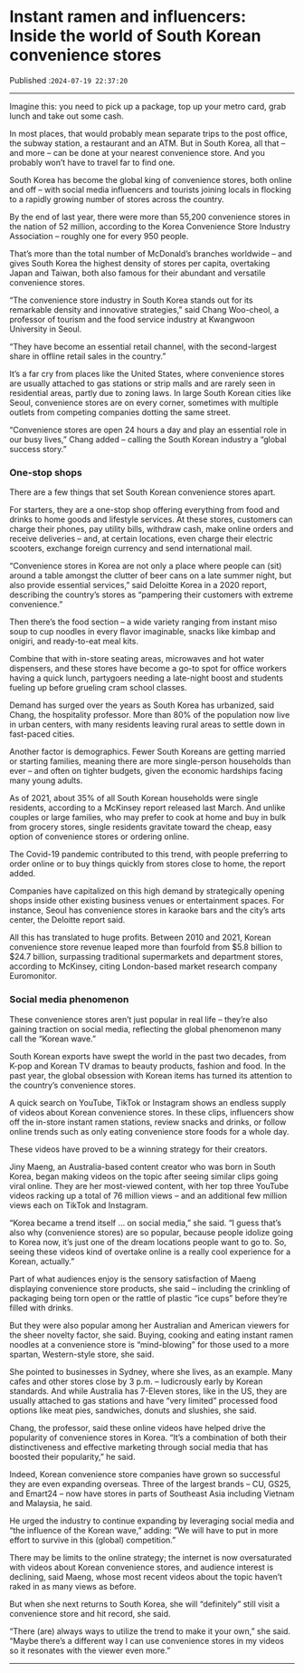 # Instant ramen and influencers: Inside the world of South Korean convenience stores

Published :`2024-07-19 22:37:20`

---

Imagine this: you need to pick up a package, top up your metro card, grab lunch and take out some cash.

In most places, that would probably mean separate trips to the post office, the subway station, a restaurant and an ATM. But in South Korea, all that – and more – can be done at your nearest convenience store. And you probably won’t have to travel far to find one.

South Korea has become the global king of convenience stores, both online and off – with social media influencers and tourists joining locals in flocking to a rapidly growing number of stores across the country.

By the end of last year, there were more than 55,200 convenience stores in the nation of 52 million, according to the Korea Convenience Store Industry Association – roughly one for every 950 people.

That’s more than the total number of McDonald’s branches worldwide – and gives South Korea the highest density of stores per capita, overtaking Japan and Taiwan, both also famous for their abundant and versatile convenience stores.

“The convenience store industry in South Korea stands out for its remarkable density and innovative strategies,” said Chang Woo-cheol, a professor of tourism and the food service industry at Kwangwoon University in Seoul.

“They have become an essential retail channel, with the second-largest share in offline retail sales in the country.”

It’s a far cry from places like the United States, where convenience stores are usually attached to gas stations or strip malls and are rarely seen in residential areas, partly due to zoning laws. In large South Korean cities like Seoul, convenience stores are on every corner, sometimes with multiple outlets from competing companies dotting the same street.

“Convenience stores are open 24 hours a day and play an essential role in our busy lives,” Chang added – calling the South Korean industry a “global success story.”

### One-stop shops

There are a few things that set South Korean convenience stores apart.

For starters, they are a one-stop shop offering everything from food and drinks to home goods and lifestyle services. At these stores, customers can charge their phones, pay utility bills, withdraw cash, make online orders and receive deliveries – and, at certain locations, even charge their electric scooters, exchange foreign currency and send international mail.

“Convenience stores in Korea are not only a place where people can (sit) around a table amongst the clutter of beer cans on a late summer night, but also provide essential services,” said Deloitte Korea in a 2020 report, describing the country’s stores as “pampering their customers with extreme convenience.”

Then there’s the food section – a wide variety ranging from instant miso soup to cup noodles in every flavor imaginable, snacks like kimbap and onigiri, and ready-to-eat meal kits.

Combine that with in-store seating areas, microwaves and hot water dispensers, and these stores have become a go-to spot for office workers having a quick lunch, partygoers needing a late-night boost and students fueling up before grueling cram school classes.

Demand has surged over the years as South Korea has urbanized, said Chang, the hospitality professor. More than 80% of the population now live in urban centers, with many residents leaving rural areas to settle down in fast-paced cities.

Another factor is demographics. Fewer South Koreans are getting married or starting families, meaning there are more single-person households than ever – and often on tighter budgets, given the economic hardships facing many young adults.

As of 2021, about 35% of all South Korean households were single residents, according to a McKinsey report released last March. And unlike couples or large families, who may prefer to cook at home and buy in bulk from grocery stores, single residents gravitate toward the cheap, easy option of convenience stores or ordering online.

The Covid-19 pandemic contributed to this trend, with people preferring to order online or to buy things quickly from stores close to home, the report added.

Companies have capitalized on this high demand by strategically opening shops inside other existing business venues or entertainment spaces. For instance, Seoul has convenience stores in karaoke bars and the city’s arts center, the Deloitte report said.

All this has translated to huge profits. Between 2010 and 2021, Korean convenience store revenue leaped more than fourfold from $5.8 billion to $24.7 billion, surpassing traditional supermarkets and department stores, according to McKinsey, citing London-based market research company Euromonitor.

### Social media phenomenon

These convenience stores aren’t just popular in real life – they’re also gaining traction on social media, reflecting the global phenomenon many call the “Korean wave.”

South Korean exports have swept the world in the past two decades, from K-pop and Korean TV dramas to beauty products, fashion and food. In the past year, the global obsession with Korean items has turned its attention to the country’s convenience stores.

A quick search on YouTube, TikTok or Instagram shows an endless supply of videos about Korean convenience stores. In these clips, influencers show off the in-store instant ramen stations, review snacks and drinks, or follow online trends such as only eating convenience store foods for a whole day.

These videos have proved to be a winning strategy for their creators.

Jiny Maeng, an Australia-based content creator who was born in South Korea, began making videos on the topic after seeing similar clips going viral online. They are her most-viewed content, with her top three YouTube videos racking up a total of 76 million views – and an additional few million views each on TikTok and Instagram.

“Korea became a trend itself … on social media,” she said. “I guess that’s also why (convenience stores) are so popular, because people idolize going to Korea now, it’s just one of the dream locations people want to go to. So, seeing these videos kind of overtake online is a really cool experience for a Korean, actually.”

Part of what audiences enjoy is the sensory satisfaction of Maeng displaying convenience store products, she said – including the crinkling of packaging being torn open or the rattle of plastic “ice cups” before they’re filled with drinks.

But they were also popular among her Australian and American viewers for the sheer novelty factor, she said. Buying, cooking and eating instant ramen noodles at a convenience store is “mind-blowing” for those used to a more spartan, Western-style store, she said.

She pointed to businesses in Sydney, where she lives, as an example. Many cafes and other stores close by 3 p.m. – ludicrously early by Korean standards. And while Australia has 7-Eleven stores, like in the US, they are usually attached to gas stations and have “very limited” processed food options like meat pies, sandwiches, donuts and slushies, she said.

Chang, the professor, said these online videos have helped drive the popularity of convenience stores in Korea. “It’s a combination of both their distinctiveness and effective marketing through social media that has boosted their popularity,” he said.

Indeed, Korean convenience store companies have grown so successful they are even expanding overseas. Three of the largest brands – CU, GS25, and Emart24 – now have stores in parts of Southeast Asia including Vietnam and Malaysia, he said.

He urged the industry to continue expanding by leveraging social media and “the influence of the Korean wave,” adding: “We will have to put in more effort to survive in this (global) competition.”

There may be limits to the online strategy; the internet is now oversaturated with videos about Korean convenience stores, and audience interest is declining, said Maeng, whose most recent videos about the topic haven’t raked in as many views as before.

But when she next returns to South Korea, she will “definitely” still visit a convenience store and hit record, she said.

“There (are) always ways to utilize the trend to make it your own,” she said. “Maybe there’s a different way I can use convenience stores in my videos so it resonates with the viewer even more.”

---

